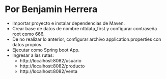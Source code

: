 # Por Benjamin Herrera

- Importar proyecto e instalar dependencias de Maven.
- Crear base de datos de nombre nttdata_first y configurar contraseña root como 666.
- De no realizar lo anterior, configurar archivo application.properties con datos propios.
- Ejecutar como Spring boot App.
- Ingresar a las rutas: 
  - http://localhost:8082/usuario
  - http://localhost:8082/producto
  - http://localhost:8082/venta
